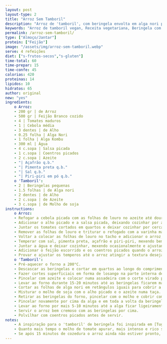 ```yaml
---
layout: post
layout-type: 2
title: "Arroz Sem Tamboril"
description: "Arroz de 'tamboril', com beringela envolta em alga nori para um toque do mar"
keywords: "Arroz de tamboril vegan, Receita vegetariana, Beringela com alga nori, Feijão branco, Algas na culinária, Cozinha plant-based, Prato de arroz cremoso, Alternativa ao peixe, Refeição sem glúten, Jantar saudável"
permalink: /arroz-sem-tamboril/
type: ["Almoço/Jantar"]
protein: ["Feijão"]
image: "/assets/img/arroz-sem-tamboril.webp"
serve: 4 refeições
diet: ["s-frutos-secos","s-gluten"]
time-total: 60
time-prepar: 15
time-confe: 45
calorias: 420
proteinas: 14
lipidos: 10
hidratos: 65
author: original
new: "yes"
ingredients:
    o Arroz:
    - 200 gr | de Arroz
    - 500 gr | Feijão Branco cozido
    - 4 | Tomates maduros
    - 1 | Cebola média
    - 3 dentes | de Alho
    - 0.25 folha | Alga Nori
    - 1 folha | Alga Kombu
    - 300 ml | Água
    - 4 c.sopa | Salsa picada
    - 1 c.sopa | Coentros picados
    - 2 c.sopa | Azeite
    - "| Açafrão q.b."
    - "| Pimenta preta q.b."
    - "| Sal q.b."
    - "| Piri-piri em pó q.b."
    o 'Tamboril':
    - 2 | Beringelas pequenas
    - 1.5 folhas | de Alga nori
    - 2 dentes | de Alho
    - 2 c.sopa | de Azeite
    - 3 c.sopa | de Molho de soja
instructions:
    o Arroz:
    - Refogar a cebola picada com as folhas de louro no azeite até dourar.
    - Adicionar o alho picado e a salsa picada, deixando cozinhar por alguns minutos.
    - Juntar os tomates cortados em quartos e deixar cozinhar por cerca de 30 minutos até ficarem bem macios.
    - Remover as folhas de louro e triturar o refogado com a varinha mágica até obter um molho homogéneo.
    - Voltar a colocar as folhas de louro no tacho e adicionar o arroz, as algas nori e kombu.
    - Temperar com sal, pimenta preta, açafrão e piri-piri, mexendo bem para envolver os sabores.
    - Juntar a água e deixar cozinhar, mexendo ocasionalmente e ajustando a quantidade de água, se necessário.
    - Adicionar o feijão escorrido e os coentros picados quando o arroz estiver quase cozido.
    - Provar e ajustar os temperos até o arroz atingir a textura desejada.
    o 'Tamboril':
    - Pré-aquecer o forno a 200°C.
    - Descascar as beringelas e cortar em quartos ao longo do comprimento.
    - Fazer cortes superficiais em forma de losango na parte interna de cada pedaço.
    - Pincelar com azeite e colocar numa assadeira com o corte virado para baixo.
    - Levar ao forno durante 15-20 minutos até as beringelas ficarem macias.
    - Cortar as folhas de alga nori em retângulos iguais para cobrir a parte superior das beringelas.
    - Misturar o molho de soja com o alho picado e o azeite numa taça.
    - Retirar as beringelas do forno, pincelar com o molho e cobrir com uma tira de alga nori.
    - Pincelar novamente por cima da alga e em toda a volta da beringela.
    - Levar ao forno por mais 5-10 minutos até a alga ficar ligeiramente tostada.
    - Servir o arroz bem cremoso com as beringelas por cima.
    - Polvilhar com coentros picados antes de servir.
notes:
    - A inspiração para o 'tamboril' de beringela foi inspirada em [Tuga Vegetal] (https://tugavegetal.com/arroz-com-peixinho-vegano/).
    - Quanto mais tempo o molho de tomate apurar, mais intenso e rico será o seu sabor.
    - Se após 15 minutos de cozedura o arroz ainda não estiver pronto, retire a alga kombu para evitar que o sabor fique amargo.
---
```



